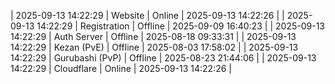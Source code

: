 | 2025-09-13 14:22:29 | Website | Online | 2025-09-13 14:22:26 |
| 2025-09-13 14:22:29 | Registration | Offline | 2025-09-09 16:40:23 |
| 2025-09-13 14:22:29 | Auth Server | Offline | 2025-08-18 09:33:31 |
| 2025-09-13 14:22:29 | Kezan (PvE) | Offline | 2025-08-03 17:58:02 |
| 2025-09-13 14:22:29 | Gurubashi (PvP) | Offline | 2025-08-23 21:44:06 |
| 2025-09-13 14:22:29 | Cloudflare | Online | 2025-09-13 14:22:26 |
